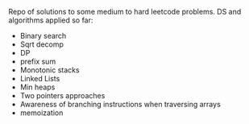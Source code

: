 Repo of solutions to some medium to hard leetcode problems.
DS and algorithms applied so far:
- Binary search
- Sqrt decomp
- DP
- prefix sum
- Monotonic stacks
- Linked Lists
- Min heaps
- Two pointers approaches
- Awareness of branching instructions when traversing arrays
- memoization
